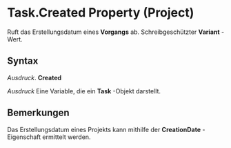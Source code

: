 
# Task.Created Property (Project)

Ruft das Erstellungsdatum eines  **Vorgangs** ab. Schreibgeschützter **Variant** -Wert.


## Syntax

 _Ausdruck_. **Created**

 _Ausdruck_ Eine Variable, die ein **Task** -Objekt darstellt.


## Bemerkungen

Das Erstellungsdatum eines Projekts kann mithilfe der  **CreationDate** -Eigenschaft ermittelt werden.


